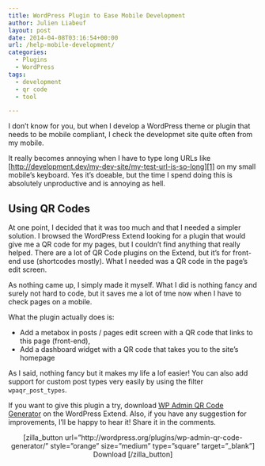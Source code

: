 ```yaml
---
title: WordPress Plugin to Ease Mobile Development
author: Julien Liabeuf
layout: post
date: 2014-04-08T03:16:54+00:00
url: /help-mobile-development/
categories:
  - Plugins
  - WordPress
tags:
  - development
  - qr code
  - tool

---
```

I don&#8217;t know for you, but when I develop a WordPress theme or plugin that needs to be mobile compliant, I check the developmet site quite often from my mobile.

It really becomes annoying when I have to type long URLs like [http://development.dev/my-dev-site/my-test-url-is-so-long][1] on my small mobile&#8217;s keyboard. Yes it&#8217;s doeable, but the time I spend doing this is absolutely unproductive and is annoying as hell.

## Using QR Codes

At one point, I decided that it was too much and that I needed a simpler solution. I browsed the WordPress Extend looking for a plugin that would give me a QR code for my pages, but I couldn&#8217;t find anything that really helped. There are a lot of QR Code plugins on the Extend, but it&#8217;s for front-end use (shortcodes mostly). What I needed was a QR code in the page&#8217;s edit screen.

As nothing came up, I simply made it myself. What I did is nothing fancy and surely not hard to code, but it saves me a lot of tme now when I have to check pages on a mobile.

What the plugin actually does is:

  * Add a metabox in posts / pages edit screen with a QR code that links to this page (front-end),
  * Add a dashboard widget with a QR code that takes you to the site&#8217;s homepage

As I said, nothing fancy but it makes my life a lof easier! You can also add support for custom post types very easily by using the filter `wpaqr_post_types`.

If you want to give this plugin a try, download <a href="http://wordpress.org/plugins/wp-admin-qr-code-generator/" target="_blank">WP Admin QR Code Generator</a> on the WordPress Extend. Also, if you have any suggestion for improvements, I&#8217;ll be happy to hear it! Share it in the comments.

<p style="text-align: center;">
  [zilla_button url=&#8221;http://wordpress.org/plugins/wp-admin-qr-code-generator/&#8221; style=&#8221;orange&#8221; size=&#8221;medium&#8221; type=&#8221;square&#8221; target=&#8221;_blank&#8221;] Download [/zilla_button]
</p>

 [1]: #
